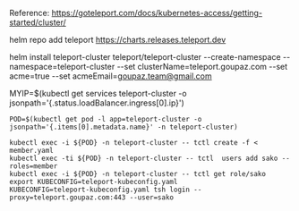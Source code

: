 Reference: https://goteleport.com/docs/kubernetes-access/getting-started/cluster/

helm repo add teleport https://charts.releases.teleport.dev

helm install teleport-cluster teleport/teleport-cluster --create-namespace --namespace=teleport-cluster --set clusterName=teleport.goupaz.com --set acme=true --set acmeEmail=goupaz.team@gmail.com

MYIP=$(kubectl get services teleport-cluster -o jsonpath='{.status.loadBalancer.ingress[0].ip}')


```
POD=$(kubectl get pod -l app=teleport-cluster -o jsonpath='{.items[0].metadata.name}' -n teleport-cluster)

kubectl exec -i ${POD} -n teleport-cluster -- tctl create -f < member.yaml 
kubectl exec -ti ${POD} -n teleport-cluster -- tctl  users add sako --roles=member
kubectl exec -i ${POD} -n teleport-cluster -- tctl get role/sako
export KUBECONFIG=teleport-kubeconfig.yaml
KUBECONFIG=teleport-kubeconfig.yaml tsh login --proxy=teleport.goupaz.com:443 --user=sako

```